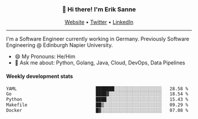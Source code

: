 <h3 align="center">👋 Hi there! I'm Erik Sanne</h3>
<p align="center">
  <a href="https://eriksanne.com">Website</a> •
  <a href="https://twitter.com/ErikKonradSanne">Twitter</a> •
  <a href="https://www.linkedin.com/in/eriksanne/">LinkedIn</a>
</p>

---
I'm a Software Engineer currently working in Germany. Previously Software Engineering @ Edinburgh Napier University.

- 😄 My Pronouns: He/Him
- 💬 Ask me about: Python, Golang, Java, Cloud, DevOps, Data Pipelines

<h4>Weekly development stats</h4>
<!--START_SECTION:waka-->

```txt
YAML                              ███████░░░░░░░░░░░░░░░░░░   28.58 %
Go                                ████▓░░░░░░░░░░░░░░░░░░░░   18.54 %
Python                            ████░░░░░░░░░░░░░░░░░░░░░   15.43 %
Makefile                          ██▒░░░░░░░░░░░░░░░░░░░░░░   09.29 %
Docker                            █▓░░░░░░░░░░░░░░░░░░░░░░░   07.08 %
```

<!--END_SECTION:waka-->
